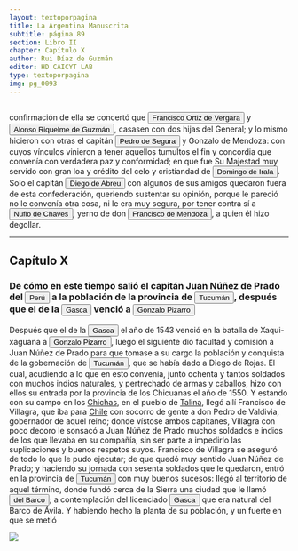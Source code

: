 ```yaml
---
layout: textoporpagina
title: La Argentina Manuscrita
subtitle: página 89
section: Libro II
chapter: Capítulo X
author: Rui Díaz de Guzmán
editor: HD CAICYT LAB
type: textoporpagina
img: pg_0093
---
```

<div class="row">
    <div class="column">
<p>confirmación de ella se concertó que <button class="balloon" data-balloon-pos="up" data-balloon-length="large" data-balloon="Francisco Ortiz de Vergara fue un conquistador y colonizador español. Sucedió a Gonzalo de Mendoza en el gobierno del Río de la Plata con sede en Asunción. Hijo de Francisco de Vergara y Beatriz de Roelas. Fue nombrado por los conquistadores y confirmado por el obispo Pedro de Latorre en 1558. Fue depuesto por la Real Audiencia de Charcas en 1564 y regresó a España en 1565. Hermano de Ruy Díaz de Melgarejo En 1559 enfrento la rebelión de dos manzebos, Pablo y Don Narazio, hijos de un Principal local llamado a Curupiratí de la tribu xaraje junto a Nufrio de Chaves, el 3 de mayo de 1560 en los campos de Acahai o del Acaraiba Ortiz les vence, el ejército rebelde dividido en cuatro cuerpos o columnas sumaba 16.000 guerreros guaraníes, la victoria se logró gracias a la llegada oportuna de indios amigos, se mataron más de 1.000 rebeldes. Durante su gobierno hubo numerosos intentos fallidos de crear nuevos asentamientos (Sancti Spiritus, San Francisco y Santa Cruz de la Sierra). Este último, en el sur de la Cuenca del Amazonas, fue un éxito, pero sólo después de que la ciudad se había movido más de 200 kilómetros desde el lugar elegido por Ñuflo de Chaves. El contrato de arrendamiento anterior fue cerca de San José de Chiquitos, y es hoy un sitio arqueológico conocido como Santa Cruz la Vieja. Lo sucedió el adelantado Juan Ortiz de Zárate.">Francisco Ortiz de Vergara</button> y <button class="balloon" data-balloon-pos="up" data-balloon-length="large" data-balloon="Jeréz de la Frontera, 1519-1573. Conquistador español, sobrino de Álvar Núñez Cabeza de Vaca, con quien llegó al Río de la Plata en 1541. Fue uno de sus más acérrimos partidarios durante la gobernación de Cabeza de Vaca y se convirtió en una de las figuras más prominentes de la facción de los &quot;leales&quot; una vez que aquel fuera expulsado de la provincia en 1545. Fue forzado por Domingo de Irala a casarse con una de sus hijas mestizas, unión de la cual nació Ruy Díaz de Guzmán.">Alonso Riquelme de Guzmán</button>, casasen con dos hijas del General; y lo mismo hicieron con otras el capitán <button class="balloon" data-balloon-pos="up" data-balloon-length="large" data-balloon="Capitán: de Guipúzcoa; había militado en Itatin, y en las indias pasa del Perú al Paraguay. Casa con una hija de Irala. Reemplaza a Rodríguez de Vergara en el mando de Ontiveros. La guarnición se resiste a reconocerle; y él vuelve a la Asumpción. Lleva a una nao surta en el puerto de San Gabriel los despachos de Irala para España, y vuelve a la Asumpción. Va a atacar a los indios. Sale de la Asumpción con una compañía de soldados. Acompaña al Gobernador Vergara al Perú, llevando su mujer e hijos.">Pedro de Segura</button> y Gonzalo de Mendoza: con cuyos vínculos vinieron a tener aquellos tumultos el fin y concordia que convenía con verdadera paz y conformidad; en que fue Su Majestad muy servido con gran loa y crédito del celo y cristiandad de <button class="balloon" data-balloon-pos="up" data-balloon-length="large" data-balloon=" Castilla, 1509 - Asunción del Paraguay, 03/10/1556. Conquistador y colonizador español. Ocupó tres veces el cargo de gobernador interino del Río de la Plata y del Paraguay, en los períodos de 1539 a 1542, de 1544 hasta 1548 y por último desde 1549. Carlos V lo nombró como titular en el cargo en 1555, lo sería hasta su fallecimiento.">Domingo de Irala</button>. Solo el capitán <button class="balloon" data-balloon-pos="up" data-balloon-length="large" data-balloon="España, 1509 - Asunción, 1549. Hidalgo, militar y conquistador español junto a Pedro de Mendoza. Durante los conflictos entre las facciones de Cabeza de Vaca y Domingo de Irala tomó partida por la del gobernador, al punto que en 1547, fue nombrado gobernador interino por los vecinos leales al segundo adelantado, aprovechando la partida de Domingo de Irala de la ciudad de Asunción. Finalmente éste se impondría y Abreu fue ajusticiado en 1549.">Diego de Abreu</button> con algunos de sus amigos quedaron fuera de esta confederación, queriendo sustentar su opinión, porque le pareció no le convenía otra cosa, ni le era muy segura, por tener contra sí a <button class="balloon" data-balloon-pos="up" data-balloon-length="large" data-balloon="Ñuflo de Chaves o menos conocido como Nufrio de Chávez (Cáceres de la Extremadura leonesa, Corona de España, 1518 – aldea Mitimi de la laguna de los Xarayes, gobernación de Santa Cruz de la Sierra del Virreinato del Perú, 3 de octubre de 1568) era un explorador y conquistador español, conocido por sus exploraciones del actual territorio del Paraguay y la zona suroriental de la actual Bolivia y por haber fundado la ciudad de Santa Cruz de la Sierra en 1561. Fue el continuador de la política colonizadora de Domingo Martínez de Irala.Su actividad permitió extender la colonización por esas regiones. Fue el primer hombre que atravesó el continente, partiendo del Atlántico al Pacífico, para lograr la conquista del centro de América meridional. Su temprana muerte no supuso la interrupción de la actividad conquistadora de todo el territorio que hoy conforma esa extensa comarca, porque su legado quedó en las gentes de la vieja ciudad, quienes extendieron su cultura por todo lo que hoy se conoce como el Oriente Boliviano.">Nuflo de Chaves</button>, yerno de don <button class="balloon" data-balloon-pos="up" data-balloon-length="large" data-balloon="España, 1515 - Asunción, 1547. Hidalgo, capitán y conquistador español. Acompañó a Pedro de Mendoza; fue mediador entre Domingo de Irala y Ruiz Galán. Nombrado teniente de gobernador general de Asunción en 1539; fue parte de la facción de Domingo de Irala contra la de Álvar Núñez Cabeza de Vaca en 1545. Durante la larga expedición de Irala al Chaco, en 1547, los partidarios contra éste, recusaron el nombramiento de Mendoza y tras instaurar a Diego de Abreu como gobernador, ejecutaron a Mendoza.">Francisco de Mendoza</button>, a quien él hizo degollar.</p><hr><h2>Capítulo X</h2><h3>De cómo en este tiempo salió el capitán Juan Núñez de Prado del <a href="https://recogito.pelagios.org/document/wzqxhk0h3vpikm/part/1/edit#cb98db08-f957-4d96-a564-954c4ea40e37" target="_blank"><button class="balloon" data-balloon-pos="up" data-balloon-length="large" data-balloon="Refiere al virreinato de Perú, creado en 1542, inicialmente incluía toda América del Sur bajo control español a excepción de las costas de lo que hoy es Venezuela. Más tarde perdió jurisdicción, con la creación del Virreinato de la Nueva Granada en 1739, sobre las áreas que actualmente constituyen Colombia, Ecuador, Panamá y Venezuela y, más tarde, con la creación del Virreinato del Río de la Plata en 1776, lo que hoy es Argentina, Uruguay, Paraguay y Bolivia.">Perú</button></a> a la población de la provincia de <a href="https://recogito.pelagios.org/document/wzqxhk0h3vpikm/part/1/edit#8ca9c069-9e5e-40f9-8378-8e403d4f7efb" target="_blank"><button class="balloon" data-balloon-pos="up" data-balloon-length="large" data-balloon="Si bien la gobernación de Tucumán se establece en 1563, los territorios que la integraban (las actuales provincias argentinas de Tucumán, Jujuy, Salta, Santiago del Estero y Catamarca) ya habían sido objeto de conquista y colonización en la primera mitad del siglo XVI a partir de avanzadas provenientes de Asunción, Chile y Perú.">Tucumán</button></a>, después que el de la <button class="balloon" data-balloon-pos="up" data-balloon-length="large" data-balloon="Pedro de la Gasca o bien Pedro Lagasca (Navarregadilla de Ávila, Corona de Castilla, agosto de 1493 – Sigüenza de Guadalajara, Corona de España, 13 de noviembre de 1567) era un sacerdote, funcionario, diplomático y militar español del siglo XVI que fue nombrado caballero de la Orden de Santiago y consejero del Tribunal del Santo Oficio. Fue designado en 1546 como presidente de la Real Audiencia de Lima con la misión de acabar con la rebelión de Gonzalo Pizarro en el Virreinato del Perú, cumpliendo cabalmente su cometido, y ha pasado a la historia con el apelativo de Pacificador. Hizo luego un ordenamiento general del territorio y culminó su brillante carrera como obispo de Palencia desde 1550 y luego de Sigüenza desde 1561 hasta su fallecimiento.">Gasca</button> venció a <button class="balloon" data-balloon-pos="up" data-balloon-length="large" data-balloon="Pizarro (Gonzalo). Tuvo noticia de las Amazonas. Tirano del Perú, derrotado en Xaqui-xaguana.">Gonzalo Pizarro</button></h3><p>Después que el de la <button class="balloon" data-balloon-pos="up" data-balloon-length="large" data-balloon="Pedro de la Gasca o bien Pedro Lagasca (Navarregadilla de Ávila, Corona de Castilla, agosto de 1493 – Sigüenza de Guadalajara, Corona de España, 13 de noviembre de 1567) era un sacerdote, funcionario, diplomático y militar español del siglo XVI que fue nombrado caballero de la Orden de Santiago y consejero del Tribunal del Santo Oficio. Fue designado en 1546 como presidente de la Real Audiencia de Lima con la misión de acabar con la rebelión de Gonzalo Pizarro en el Virreinato del Perú, cumpliendo cabalmente su cometido, y ha pasado a la historia con el apelativo de Pacificador. Hizo luego un ordenamiento general del territorio y culminó su brillante carrera como obispo de Palencia desde 1550 y luego de Sigüenza desde 1561 hasta su fallecimiento.">Gasca</button> el año de 1543 venció en la batalla de Xaqui-xaguana a <button class="balloon" data-balloon-pos="up" data-balloon-length="large" data-balloon="Pizarro (Gonzalo). Tuvo noticia de las Amazonas. Tirano del Perú, derrotado en Xaqui-xaguana.">Gonzalo Pizarro</button>, luego el siguiente dio facultad y comisión a Juan Núñez de Prado para que tomase a su cargo la población y conquista de la gobernación de <a href="https://recogito.pelagios.org/document/wzqxhk0h3vpikm/part/1/edit#fdfdbe64-0445-4706-b62e-83fe2d0f57dd" target="_blank"><button class="balloon" data-balloon-pos="up" data-balloon-length="large" data-balloon="Si bien la gobernación de Tucumán se establece en 1563, los territorios que la integraban (las actuales provincias argentinas de Tucumán, Jujuy, Salta, Santiago del Estero y Catamarca) ya habían sido objeto de conquista y colonización en la primera mitad del siglo XVI a partir de avanzadas provenientes de Asunción, Chile y Perú.">Tucumán</button></a>, que se había dado a Diego de Rojas. El cual, acudiendo a lo que en esto convenía, juntó ochenta y tantos soldados con muchos indios naturales, y pertrechado de armas y caballos, hizo con ellos su entrada por la provincia de los Chicuanas el año de 1550. Y estando con su campo en los <a href="https://recogito.pelagios.org/document/wzqxhk0h3vpikm/part/1/edit#7351faa7-2d43-4a05-b971-c0d16c3da31b" target="_blank">Chichas</a>, en el pueblo de <a href="https://recogito.pelagios.org/document/wzqxhk0h3vpikm/part/1/edit#ff244e8d-59dd-4576-87db-b636ef300b52" target="_blank">Talina</a>, llegó allí Francisco de Villagra, que iba para <a href="https://recogito.pelagios.org/document/wzqxhk0h3vpikm/part/1/edit#616ec699-a622-4bdc-bfa9-b5e54912a810" target="_blank">Chile</a> con socorro de gente a don Pedro de Valdivia, gobernador de aquel reino; donde vístose ambos capitanes, Villagra con poco decoro le sonsacó a Juan Núñez de Prado muchos soldados e indios de los que llevaba en su compañía, sin ser parte a impedirlo las suplicaciones y buenos respetos suyos. Francisco de Villagra se aseguró de todo lo que le pudo ejecutar; de que quedó muy sentido Juan Núñez de Prado; y haciendo su jornada con sesenta soldados que le quedaron, entró en la provincia de <a href="https://recogito.pelagios.org/document/wzqxhk0h3vpikm/part/1/edit#2a252a0d-3666-4ac8-a24e-a8b59c10611e" target="_blank"><button class="balloon" data-balloon-pos="up" data-balloon-length="large" data-balloon="Si bien la gobernación de Tucumán se establece en 1563, los territorios que la integraban (las actuales provincias argentinas de Tucumán, Jujuy, Salta, Santiago del Estero y Catamarca) ya habían sido objeto de conquista y colonización en la primera mitad del siglo XVI a partir de avanzadas provenientes de Asunción, Chile y Perú.">Tucumán</button></a> con muy buenos sucesos: llegó al territorio de aquel término, donde fundó cerca de la Sierra una ciudad que le llamó <a href="https://recogito.pelagios.org/document/wzqxhk0h3vpikm/part/1/edit#057045ce-aada-4428-be3d-437d10783a55" target="_blank"><button class="balloon" data-balloon-pos="up" data-balloon-length="large" data-balloon="La ciudad fue fundada en su emplazamiento actual en 1553, y desde ella salieron numerosos contingentes que ayudaron a fundar diversas ciudades en el actual territorio argentino, como  San Miguel de Tucumán, Córdoba, Salta, La Rioja, San Salvador de Jujuy y Catamarca.">del Barco</button></a>; a contemplación del licenciado <button class="balloon" data-balloon-pos="up" data-balloon-length="large" data-balloon="Pedro de la Gasca o bien Pedro Lagasca (Navarregadilla de Ávila, Corona de Castilla, agosto de 1493 – Sigüenza de Guadalajara, Corona de España, 13 de noviembre de 1567) era un sacerdote, funcionario, diplomático y militar español del siglo XVI que fue nombrado caballero de la Orden de Santiago y consejero del Tribunal del Santo Oficio. Fue designado en 1546 como presidente de la Real Audiencia de Lima con la misión de acabar con la rebelión de Gonzalo Pizarro en el Virreinato del Perú, cumpliendo cabalmente su cometido, y ha pasado a la historia con el apelativo de Pacificador. Hizo luego un ordenamiento general del territorio y culminó su brillante carrera como obispo de Palencia desde 1550 y luego de Sigüenza desde 1561 hasta su fallecimiento.">Gasca</button> que era natural del Barco de Ávila. Y habiendo hecho la planta de su población, y un fuerte en que se metió </p></div>

<div class="column">
<a href="{{site.baseurl}}/assets/img/argentina_manuscrita/{{page.img}}.jpg"><img src="{{site.baseurl}}/assets/img/argentina_manuscrita/{{page.img}}.jpg"></a>
</div>
</div>